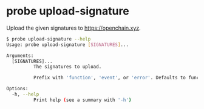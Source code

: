 # probe upload-signature

Upload the given signatures to https://openchain.xyz.

```bash
$ probe upload-signature --help
Usage: probe upload-signature [SIGNATURES]...

Arguments:
  [SIGNATURES]...
          The signatures to upload.

          Prefix with 'function', 'event', or 'error'. Defaults to function if no prefix given. Can also take paths to contract artifact JSON.

Options:
  -h, --help
          Print help (see a summary with '-h')
```
